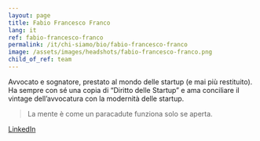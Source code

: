 ```yaml
---
layout: page
title: Fabio Francesco Franco
lang: it
ref: fabio-francesco-franco
permalink: /it/chi-siamo/bio/fabio-francesco-franco
image: /assets/images/headshots/fabio-francesco-franco.png
child_of_ref: team
---
```


Avvocato e sognatore, prestato al mondo delle startup (e mai più restituito). Ha sempre con sé una copia di “Diritto delle Startup” e ama conciliare il vintage dell’avvocatura con la modernità delle startup.

> La mente è come un paracadute funziona solo se aperta.

[LinkedIn](https://it.linkedin.com/in/fabio-francesco-franco-32062620)
